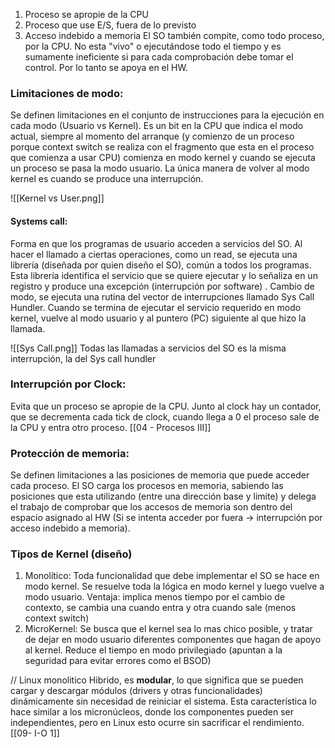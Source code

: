 1. Proceso se apropie de la CPU
2. Proceso que use E/S, fuera de lo previsto 
3. Acceso indebido a memoria
El SO también compite, como todo proceso, por la CPU. No esta "vivo" o ejecutándose todo el tiempo y es sumamente ineficiente si para cada comprobación debe tomar el control. Por lo tanto se apoya en el HW.
### Limitaciones de modo:
Se definen limitaciones en el conjunto de instrucciones para la ejecución en cada modo (Usuario vs Kernel). Es un bit en la CPU que indica el modo actual, siempre al momento del arranque (y comienzo de un proceso porque context switch se realiza con el fragmento que esta en el proceso que comienza a usar CPU) comienza en modo kernel y cuando se ejecuta un proceso se pasa la modo usuario. La única manera de volver al modo kernel es cuando se produce una interrupción.

![[Kernel vs User.png]]
#### Systems call:
Forma en que los programas de usuario acceden a servicios del SO. Al hacer el llamado a ciertas operaciones, como un read, se ejecuta una librería (diseñada por quien diseño el SO), común a todos los programas. Esta librería identifica el servicio que se quiere ejecutar y lo señaliza en un registro y produce una excepción (interrupción por software) . Cambio de modo, se ejecuta una rutina del vector de interrupciones llamado Sys Call Hundler. Cuando se termina de ejecutar el servicio requerido en modo kernel, vuelve al modo usuario y al puntero (PC) siguiente al que hizo la llamada.

![[Sys Call.png]]
Todas las llamadas a servicios del SO es la misma interrupción, la del Sys call hundler
### Interrupción por Clock:
Evita que un proceso se apropie de la CPU. Junto al clock hay un contador, que se decrementa cada tick de clock, cuando llega a 0 el proceso sale de la CPU y entra otro proceso. [[04 - Procesos III]]

### Protección de memoria:
Se definen limitaciones a las posiciones de memoria que puede acceder cada proceso. El SO carga los procesos en memoria, sabiendo las posiciones que esta utilizando (entre una dirección base y limite) y delega el trabajo de comprobar que los accesos de memoria son dentro del espacio asignado al HW (Si se intenta acceder por fuera -> interrupción por acceso indebido a memoria).

### Tipos de Kernel (diseño)
1. Monolítico: Toda funcionalidad que debe implementar el SO se hace en modo kernel. Se resuelve toda la lógica en modo kernel y luego vuelve a modo usuario. Ventaja: implica menos tiempo por el cambio de contexto, se cambia una cuando entra y otra cuando sale (menos context switch)
2. MicroKernel: Se busca que el kernel sea lo mas chico posible, y tratar de dejar en modo usuario diferentes componentes que hagan de apoyo al kernel. Reduce el tiempo en modo privilegiado (apuntan a la seguridad para evitar errores como el BSOD)

// Linux monolitico Hibrido, es **modular**, lo que significa que se pueden cargar y descargar módulos (drivers y otras funcionalidades) dinámicamente sin necesidad de reiniciar el sistema. Esta característica lo hace similar a los micronúcleos, donde los componentes pueden ser independientes, pero en Linux esto ocurre sin sacrificar el rendimiento. [[09- I-O 1]]